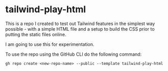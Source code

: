 # tailwind-play-html

This is a repo I created to test out Tailwind features in the simplest way possible - with a simple
HTML file and a setup to build the CSS prior to putting the static files online.

I am going to use this for experimentation.

To use the repo using the GitHub CLI do the following command:

`gh repo create <new-repo-name> --public --template tailwind-play-html`
